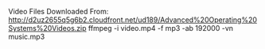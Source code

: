 Video Files Downloaded From: http://d2uz2655q5g6b2.cloudfront.net/ud189/Advanced%20Operating%20Systems%20Videos.zip
ffmpeg -i video.mp4 -f mp3 -ab 192000 -vn music.mp3
